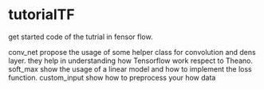 # tutorialTF
get started code of the tutrial in fensor flow.

conv_net propose the usage of some helper class for convolution and dens layer. they help in understanding how Tensorflow work respect to Theano.
soft_max show the usage of a linear model and how to implement the loss function.
custom_input show how to preprocess your how data
